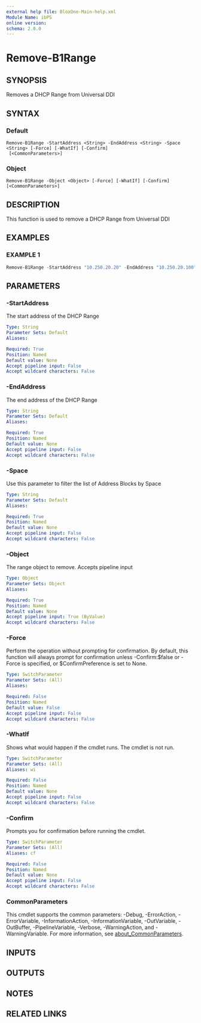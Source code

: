 ```yaml
---
external help file: BloxOne-Main-help.xml
Module Name: ibPS
online version:
schema: 2.0.0
---
```


# Remove-B1Range

## SYNOPSIS
Removes a DHCP Range from Universal DDI

## SYNTAX

### Default
```
Remove-B1Range -StartAddress <String> -EndAddress <String> -Space <String> [-Force] [-WhatIf] [-Confirm]
 [<CommonParameters>]
```

### Object
```
Remove-B1Range -Object <Object> [-Force] [-WhatIf] [-Confirm] [<CommonParameters>]
```

## DESCRIPTION
This function is used to remove a DHCP Range from Universal DDI

## EXAMPLES

### EXAMPLE 1
```powershell
Remove-B1Range -StartAddress "10.250.20.20" -EndAddress "10.250.20.100" -Space "Global"
```

## PARAMETERS

### -StartAddress
The start address of the DHCP Range

```yaml
Type: String
Parameter Sets: Default
Aliases:

Required: True
Position: Named
Default value: None
Accept pipeline input: False
Accept wildcard characters: False
```

### -EndAddress
The end address of the DHCP Range

```yaml
Type: String
Parameter Sets: Default
Aliases:

Required: True
Position: Named
Default value: None
Accept pipeline input: False
Accept wildcard characters: False
```

### -Space
Use this parameter to filter the list of Address Blocks by Space

```yaml
Type: String
Parameter Sets: Default
Aliases:

Required: True
Position: Named
Default value: None
Accept pipeline input: False
Accept wildcard characters: False
```

### -Object
The range object to remove.
Accepts pipeline input

```yaml
Type: Object
Parameter Sets: Object
Aliases:

Required: True
Position: Named
Default value: None
Accept pipeline input: True (ByValue)
Accept wildcard characters: False
```

### -Force
Perform the operation without prompting for confirmation.
By default, this function will always prompt for confirmation unless -Confirm:$false or -Force is specified, or $ConfirmPreference is set to None.

```yaml
Type: SwitchParameter
Parameter Sets: (All)
Aliases:

Required: False
Position: Named
Default value: False
Accept pipeline input: False
Accept wildcard characters: False
```

### -WhatIf
Shows what would happen if the cmdlet runs.
The cmdlet is not run.

```yaml
Type: SwitchParameter
Parameter Sets: (All)
Aliases: wi

Required: False
Position: Named
Default value: None
Accept pipeline input: False
Accept wildcard characters: False
```

### -Confirm
Prompts you for confirmation before running the cmdlet.

```yaml
Type: SwitchParameter
Parameter Sets: (All)
Aliases: cf

Required: False
Position: Named
Default value: None
Accept pipeline input: False
Accept wildcard characters: False
```

### CommonParameters
This cmdlet supports the common parameters: -Debug, -ErrorAction, -ErrorVariable, -InformationAction, -InformationVariable, -OutVariable, -OutBuffer, -PipelineVariable, -Verbose, -WarningAction, and -WarningVariable. For more information, see [about_CommonParameters](http://go.microsoft.com/fwlink/?LinkID=113216).

## INPUTS

## OUTPUTS

## NOTES

## RELATED LINKS
